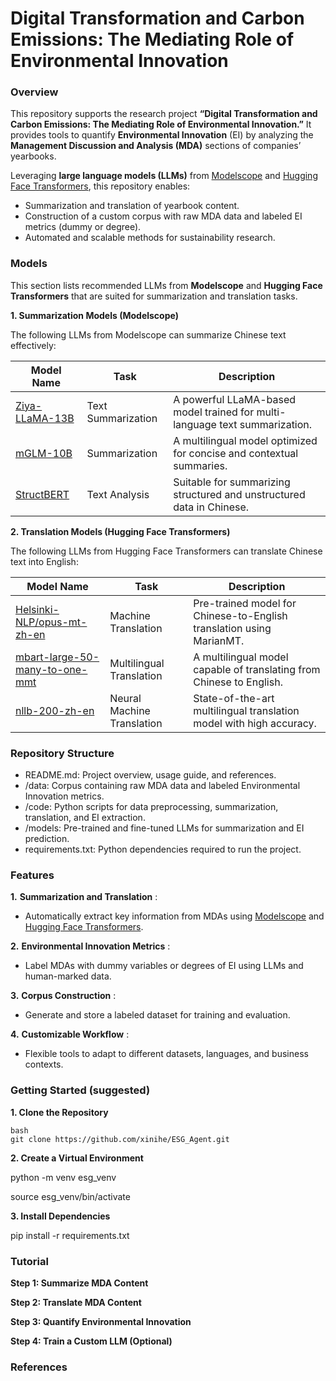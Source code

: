 # **Digital Transformation and Carbon Emissions: The Mediating Role of Environmental Innovation**

### **Overview**

This repository supports the research project **“Digital Transformation and Carbon Emissions: The Mediating Role of Environmental Innovation.”** It provides tools to quantify **Environmental Innovation** (EI) by analyzing the **Management Discussion and Analysis (MDA)** sections of companies’ yearbooks.

Leveraging **large language models (LLMs)** from [Modelscope](https://www.modelscope.cn/) and [Hugging Face Transformers](https://huggingface.co/docs/transformers/), this repository enables:

- Summarization and translation of yearbook content.
- Construction of a custom corpus with raw MDA data and labeled EI metrics (dummy or degree).
- Automated and scalable methods for sustainability research.

### **Models** 

This section lists recommended LLMs from **Modelscope** and **Hugging Face Transformers** that are suited for summarization and translation tasks.

**1. Summarization Models (Modelscope)**

The following LLMs from Modelscope can summarize Chinese text effectively:

| **Model Name**                                                        | **Task**     | **Description**                                                       |
| --------------------------------------------------------------------------- | ------------------ | --------------------------------------------------------------------------- |
| [Ziya-LLaMA-13B](https://www.modelscope.cn/models/ziya/ziya-llama-13b/summary) | Text Summarization | A powerful LLaMA-based model trained for multi-language text summarization. |
| [mGLM-10B](https://www.modelscope.cn/models/mglm/mglm-10b)                     | Summarization      | A multilingual model optimized for concise and contextual summaries.        |
| [StructBERT](https://www.modelscope.cn/models/structbert/summary)              | Text Analysis      | Suitable for summarizing structured and unstructured data in Chinese.       |

**2. Translation Models (Hugging Face Transformers)**

The following LLMs from Hugging Face Transformers can translate Chinese text into English:

| **Model Name**                                                                          | **Task**             | **Description**                                                |
| --------------------------------------------------------------------------------------------- | -------------------------- | -------------------------------------------------------------------- |
| [Helsinki-NLP/opus-mt-zh-en](https://huggingface.co/Helsinki-NLP/opus-mt-zh-en)                  | Machine Translation        | Pre-trained model for Chinese-to-English translation using MarianMT. |
| [mbart-large-50-many-to-one-mmt](https://huggingface.co/facebook/mbart-large-50-many-to-one-mmt) | Multilingual Translation   | A multilingual model capable of translating from Chinese to English. |
| [nllb-200-zh-en](https://huggingface.co/facebook/nllb-200-zh-en)                                 | Neural Machine Translation | State-of-the-art multilingual translation model with high accuracy.  |

### **Repository Structure**

- README.md: Project overview, usage guide, and references.
- /data: Corpus containing raw MDA data and labeled Environmental Innovation metrics.
- /code: Python scripts for data preprocessing, summarization, translation, and EI extraction.
- /models: Pre-trained and fine-tuned LLMs for summarization and EI prediction.
- requirements.txt: Python dependencies required to run the project.

### **Features**

**1.**	**Summarization and Translation** :

- Automatically extract key information from MDAs using [Modelscope](https://www.modelscope.cn/) and [Hugging Face Transformers](https://huggingface.co/docs/transformers).

**2.**	**Environmental Innovation Metrics** :

- Label MDAs with dummy variables or degrees of EI using LLMs and human-marked data.

**3.**	**Corpus Construction** :

- Generate and store a labeled dataset for training and evaluation.

**4.**	**Customizable Workflow** :

- Flexible tools to adapt to different datasets, languages, and business contexts.

### **Getting Started (suggested)**

**1. Clone the Repository**

```git
bash
git clone https://github.com/xinihe/ESG_Agent.git
```

**2. Create a Virtual Environment**

python -m venv esg_venv

source esg_venv/bin/activate

**3. Install Dependencies**

pip install -r requirements.txt

### **Tutorial**

**Step 1: Summarize MDA Content**


**Step 2: Translate MDA Content**


**Step 3: Quantify Environmental Innovation**


**Step 4: Train a Custom LLM (Optional)**


### **References**

